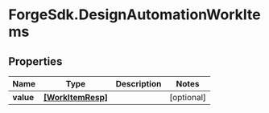 # ForgeSdk.DesignAutomationWorkItems

## Properties
Name | Type | Description | Notes
------------ | ------------- | ------------- | -------------
**value** | [**[WorkItemResp]**](WorkItemResp.md) |  | [optional] 


